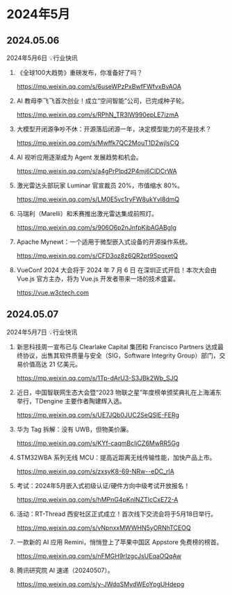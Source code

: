 # 2024年5月



## 2024.05.06

2024年5月6日 💡行业快讯

1. 《全球100大趋势》重磅发布，你准备好了吗？

   https://mp.weixin.qq.com/s/6useWPzPxBwfFWfvxBvAOA

2. AI 教母李飞飞首次创业！成立“空间智能”公司，已完成种子轮。

   https://mp.weixin.qq.com/s/RPhN_TR3lW990epLE7izmA

3. 大模型开闭源争吵不休：开源落后闭源一年，决定模型能力的不是技术？

   https://mp.weixin.qq.com/s/Mwffk7QC2MouT1D2wjlsCQ

4. AI 视听应用逐渐成为 Agent 发展趋势和机会。

   https://mp.weixin.qq.com/s/a4gPrPlpd2P4mj6CIDCrWA

5. 激光雷达头部玩家 Luminar 官宣裁员 20%，市值缩水 80%。

   https://mp.weixin.qq.com/s/LM0E5vc1ryFW8ukYvl8dmQ

6. 马瑞利（Marelli）和禾赛推出激光雷达集成前照灯。

   https://mp.weixin.qq.com/s/906O6p2nJnfpKibAGABgIg

7. Apache Mynewt：一个适用于微型嵌入式设备的开源操作系统。

   https://mp.weixin.qq.com/s/CFD3oz8z6QR2pt9SpoxetQ

8. VueConf 2024 大会将于 2024 年 7 月 6 日 在深圳正式开启！本次大会由 Vue.js 官方主办，将为 Vue.js 开发者带来一场的技术盛宴。

   https://vue.w3ctech.com



## 2024.05.07

2024年5月7日 💡行业快讯

1. 新思科技周一宣布已与 Clearlake Capital 集团和 Francisco Partners 达成最终协议，出售其软件质量与安全（SIG，Software Integrity Group）部门，交易价值高达 21 亿美元。

   https://mp.weixin.qq.com/s/1Tp-dArU3-S3JBk2Wb_SJQ

2. 近日，中国智联网生态大会暨“2023 物联之星”年度榜单颁奖典礼在上海浦东举行，TDengine 主要作者陶建辉入选。

   https://mp.weixin.qq.com/s/UE7JQb0JUC2SeQSlE-FERg

3. 华为 Tag 拆解：没有 UWB，但物美价廉。

   https://mp.weixin.qq.com/s/KYf-caqmBcIiCZ6MwRR5Gg

4. STM32WBA 系列无线 MCU：提高近距离无线传输性能，加快产品上市。

   https://mp.weixin.qq.com/s/zxsyK8-69-NRw--eDC_rlA

5. 考试：2024年5月嵌入式初级认证/硬件方向中级考试开放报名！

   https://mp.weixin.qq.com/s/hMPnG4pKnlNZTlcCxE72-A

6. 活动：RT-Thread 西安社区正式成立！首次线下交流会将于5月18日举行。

   https://mp.weixin.qq.com/s/vNpnxxMWWHN5yORNhTCEOQ

7. 一款新的 AI 应用 Remini，悄悄登上了苹果中国区 Appstore 免费榜的榜首。

   https://mp.weixin.qq.com/s/nFMGH9rIzgcJsUEqaOQqAw

8. 腾讯研究院 AI 速递（20240507）。

   https://mp.weixin.qq.com/s/y-JWdqSMydWEoYpgUHdepg

